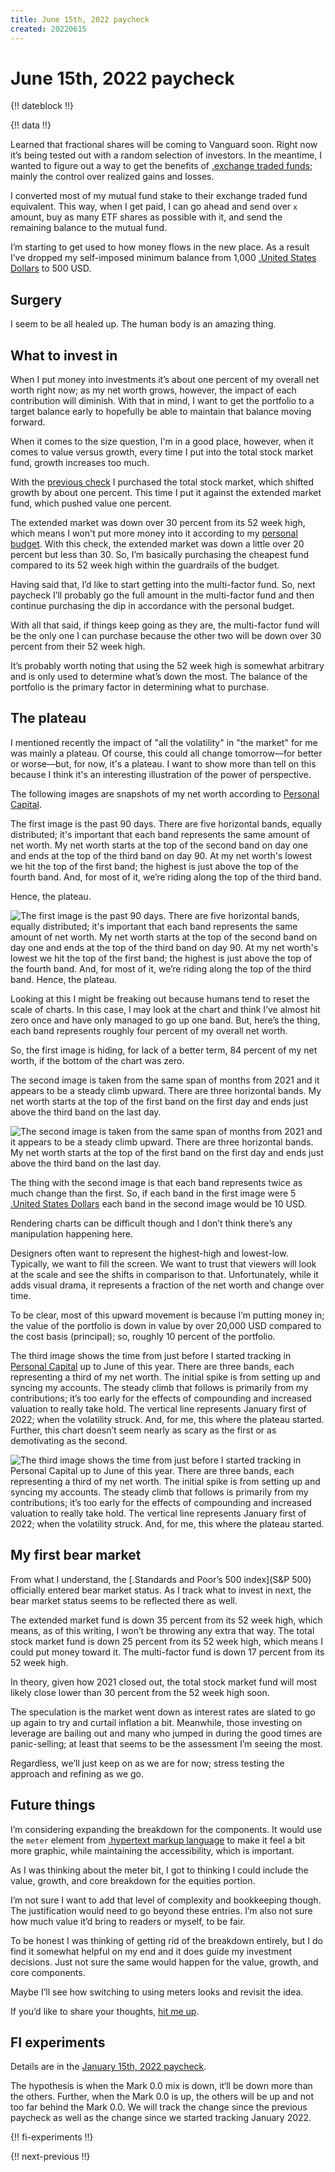 ```yaml
---
title: June 15th, 2022 paycheck
created: 20220615
---
```


# June 15th, 2022 paycheck

{!! dateblock !!}

{!! data !!}

Learned that fractional shares will be coming to Vanguard soon. Right now it’s being tested out with a random selection of investors. In the meantime, I wanted to figure out a way to get the benefits of [.exchange traded funds](ETFs); mainly the control over realized gains and losses.

I converted most of my mutual fund stake to their exchange traded fund equivalent. This way, when I get paid, I can go ahead and send over `x` amount, buy as many ETF shares as possible with it, and send the remaining balance to the mutual fund.

I’m starting to get used to how money flows in the new place. As a result I’ve dropped my self-imposed minimum balance from 1,000 [.United States Dollars](USD) to 500 USD.

## Surgery

I seem to be all healed up. The human body is an amazing thing.

## What to invest in

When I put money into investments it’s about one percent of my overall net worth right now; as my net worth grows, however, the impact of each contribution will diminish. With that in mind, I want to get the portfolio to a target balance early to hopefully be able to maintain that balance moving forward.

When it comes to the size question, I'm in a good place, however, when it comes to value versus growth, every time I put into the total stock market fund, growth increases too much.

With the [previous check](/experiences/finances/paycheck-to-paycheck/20220601/) I purchased the total stock market, which shifted growth by about one percent. This time I put it against the extended market fund, which pushed value one percent.

The extended market was down over 30 percent from its 52 week high, which means I won't put more money into it according to my [personal budget](/experiences/finances/personal-budget/#spending-savings). With this check, the extended market was down a little over 20 percent but less than 30. So, I’m basically purchasing the cheapest fund compared to its 52 week high within the guardrails of the budget.

Having said that, I’d like to start getting into the multi-factor fund. So, next paycheck I’ll probably go the full amount in the multi-factor fund and then continue purchasing the dip in accordance with the personal budget.

With all that said, if things keep going as they are, the multi-factor fund will be the only one I can purchase because the other two will be down over 30 percent from their 52 week high.

It’s probably worth noting that using the 52 week high is somewhat arbitrary and is only used to determine what’s down the most. The balance of the portfolio is the primary factor in determining what to purchase.

## The plateau

I mentioned recently the impact of "all the volatility" in "the market" for me was mainly a plateau. Of course, this could all change tomorrow—for better or worse—but, for now, it's a plateau. I want to show more than tell on this because I think it's an interesting illustration of the power of perspective.

The following images are snapshots of my net worth according to [Personal Capital](https://www.personalcapital.com).

The first image is the past 90 days. There are five horizontal bands, equally distributed; it's important that each band represents the same amount of net worth. My net worth starts at the top of the second band on day one and ends at the top of the third band on day 90. At my net worth's lowest we hit the top of the first band; the highest is just above the top of the fourth band. And, for most of it, we’re riding along the top of the third band.

Hence, the plateau.

![The first image is the past 90 days. There are five horizontal bands, equally distributed; it's important that each band represents the same amount of net worth. My net worth starts at the top of the second band on day one and ends at the top of the third band on day 90. At my net worth's lowest we hit the top of the first band; the highest is just above the top of the fourth band. And, for most of it, we’re riding along the top of the third band. Hence, the plateau.](/media/paycheck-to-paycheck/net-worth-202203-202206.png)

Looking at this I might be freaking out because humans tend to reset the scale of charts. In this case, I may look at the chart and think I’ve almost hit zero once and have only managed to go up one band. But, here’s the thing, each band represents roughly four percent of my overall net worth.

So, the first image is hiding, for lack of a better term, 84 percent of my net worth, if the bottom of the chart was zero.

The second image is taken from the same span of months from 2021 and it appears to be a steady climb upward. There are three horizontal bands. My net worth starts at the top of the first band on the first day and ends just above the third band on the last day.

![The second image is taken from the same span of months from 2021 and it appears to be a steady climb upward. There are three horizontal bands. My net worth starts at the top of the first band on the first day and ends just above the third band on the last day.](/media/paycheck-to-paycheck/net-worth-202103-202106.png)

The thing with the second image is that each band represents twice as much change than the first. So, if each band in the first image were 5 [.United States Dollars](USD) each band in the second image would be 10 USD.

Rendering charts can be difficult though and I don’t think there’s any manipulation happening here.

Designers often want to represent the highest-high and lowest-low. Typically, we want to fill the screen. We want to trust that viewers will look at the scale and see the shifts in comparison to that. Unfortunately, while it adds visual drama, it represents a fraction of the net worth and change over time.

To be clear, most of this upward movement is because I’m putting money in; the value of the portfolio is down in value by over 20,000 USD compared to the cost basis (principal); so, roughly 10 percent of the portfolio.

The third image shows the time from just before I started tracking in [Personal Capital](https://www.personalcapital.com) up to June of this year. There are three bands, each representing a third of my net worth. The initial spike is from setting up and syncing my accounts. The steady climb that follows is primarily from my contributions; it’s too early for the effects of compounding and increased valuation to really take hold. The vertical line represents January first of 2022; when the volatility struck. And, for me, this where the plateau started. Further, this chart doesn’t seem nearly as scary as the first or as demotivating as the second.

![The third image shows the time from just before I started tracking in Personal Capital up to June of this year. There are three bands, each representing a third of my net worth. The initial spike is from setting up and syncing my accounts. The steady climb that follows is primarily from my contributions; it’s too early for the effects of compounding and increased valuation to really take hold. The vertical line represents January first of 2022; when the volatility struck. And, for me, this where the plateau started.](/media/paycheck-to-paycheck/net-worth-202101-202206.png)

## My first bear market

From what I understand, the [.Standards and Poor’s 500 index](S&P 500) officially entered bear market status. As I track what to invest in next, the bear market status seems to be reflected there as well.

The extended market fund is down 35 percent from its 52 week high, which means, as of this writing, I won’t be throwing any extra that way. The total stock market fund is down 25 percent from its 52 week high, which means I could put money toward it. The multi-factor fund is down 17 percent from its 52 week high.

In theory, given how 2021 closed out, the total stock market fund will most likely close lower than 30 percent from the 52 week high soon.

The speculation is the market went down as interest rates are slated to go up again to try and curtail inflation a bit. Meanwhile, those investing on leverage are bailing out and many who jumped in during the good times are panic-selling; at least that seems to be the assessment I’m seeing the most.

Regardless, we’ll just keep on as we are for now; stress testing the approach and refining as we go.

## Future things

I’m considering expanding the breakdown for the components. It would use the `meter` element from [.hypertext markup language](HTML) to make it feel a bit more graphic, while maintaining the accessibility, which is important.

As I was thinking about the meter bit, I got to thinking I could include the value, growth, and core breakdown for the equities portion.

I’m not sure I want to add that level of complexity and bookkeeping though. The justification would need to go beyond these entries. I’m also not sure how much value it’d bring to readers or myself, to be fair.

To be honest I was thinking of getting rid of the breakdown entirely, but I do find it somewhat helpful on my end and it does guide my investment decisions. Just not sure the same would happen for the value, growth, and core components.

Maybe I’ll see how switching to using meters looks and revisit the idea.

If you’d like to share your thoughts, [hit me up](/support/).

## FI experiments

Details are in the [January 15th, 2022 paycheck](https://joshbruce.com/finances/building-wealth-paycheck-to-paycheck/20220115/#fi-experiments).

The hypothesis is when the Mark 0.0 mix is down, it‘ll be down more than the others. Further, when the Mark 0.0 is up, the others will be up and not too far behind the Mark 0.0. We will track the change since the previous paycheck as well as the change since we started tracking January 2022.

{!! fi-experiments !!}

{!! next-previous !!}
